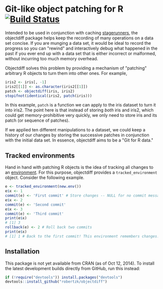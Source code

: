 Git-like object patching for R [![Build Status](https://travis-ci.org/robertzk/objectdiff.svg?branch=master)](https://travis-ci.org/robertzk/objectdiff)
==========

Intended to be used in conjunction with caching [stagerunners](http://github.com/robertzk/stagerunner),
the objectdiff package helps keep the recording of many operations on a data set concise.
If you are munging a data set, it would be ideal to record the progress so you can "rewind"
and interactively debug what happened in the past if you ever end up with a data set
that is either incorrect or malformed, without incurring too much memory overhead.

Objectdiff solves this problem by providing a mechanism of "patching" arbitrary R objects
to turn them into other ones. For example,

```R
iris2 <- iris[, -1]
iris2[[1]] <- as.character(iris2[[1]])
patch <- objectdiff(iris, iris2)
stopifnot(identical(iris2, patch(iris)))
```

In this example, `patch` is a function we can apply to the iris dataset to turn it into iris2.
The point here is that instead of storing *both* iris and iris2, which could 
get memory-prohibitive very quickly, we only need to store iris and its patch
(or sequence of patches).

If we applied ten different manipulations to a dataset, we could keep a history of our changes
by storing the successive patches in conjunction with the initial data set. In essence,
objectdiff aims to be a "Git for R data."

Tracked environments
------------

Hand in hand with patching R objects is the idea of tracking all changes to
an [environment](http://adv-r.had.co.nz/Environments.html). For this purpose,
objectdiff provides a `tracked_environment` object. Consider the 
following example.

```r
e <- tracked_environment(new.env())
e$x <- 1
commit(e) <- 'First commit' # Store changes -- NULL for no commit message
e$x <- 2
commit(e) <- 'Second commit'
e$x <- 3
commit(e) <- 'Third commit'
print(e$x)
# [1] 3
rollback(e) <- 2 # Roll back two commits
print(e$x)
# [1] 1 # Back to the first commit! This environment remembers changes.
```

Installation
------------

This package is not yet available from CRAN (as of Oct 12, 2014).
To install the latest development builds directly from GitHub, run this instead:

```R
if (!require("devtools")) install.packages("devtools")
devtools::install_github("robertzk/objectdiff")
```


